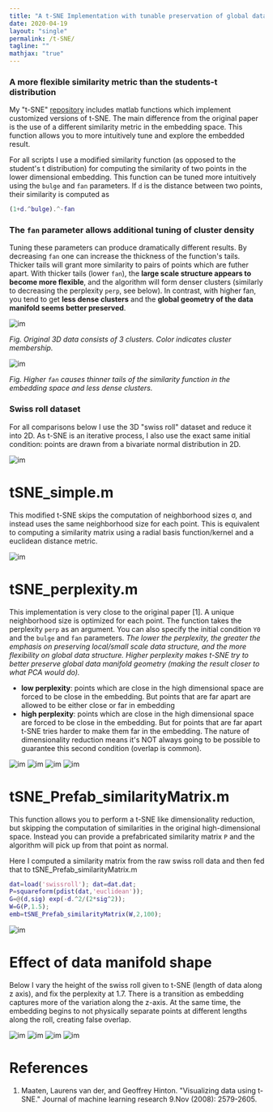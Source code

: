 ```yaml
--- 
title: "A t-SNE Implementation with tunable preservation of global data manifold structure"
date: 2020-04-19
layout: "single"
permalink: /t-SNE/
tagline: ""
mathjax: "true"
---
```


### A more flexible similarity metric than the students-t distribution
My "t-SNE" [repository](https://github.com/M-Lin-DM/Dimensionality-Reduction) includes matlab functions which implement customized versions of t-SNE. The main difference from the original paper is the use of a different similarity metric in the embedding space. This function allows you to more intuitively tune and explore the embedded result.

For all scripts I use a modified similarity function (as opposed to the student's t distribution) for computing the similarity of two points in the lower dimensional embedding. This function can be tuned more intuitively using the `bulge` and `fan` parameters. If `d` is the distance between two points, their similarity is computed as
```matlab
(1+d.^bulge).^-fan
```
### The `fan` parameter allows additional tuning of cluster density
Tuning these parameters can produce dramatically different results. By decreasing `fan` one can increase the thickness of the function's tails. Thicker tails will grant more similarity to pairs of points which are futher apart. With thicker tails (lower `fan`), the **large scale structure appears to become more flexible**, and the algorithm will form denser clusters (similarly to decreasing the perplexity `perp`, see below). In contrast, with higher fan, you tend to get **less dense clusters** and the **global geometry of the data manifold seems better preserved**.

![im](/images/tSNE_figures/fansweep_3Ddata.jpg)

*Fig. Original 3D data consists of 3 clusters. Color indicates cluster membership.*

![im](/images/tSNE_figures/fansweep_dat2.jpg)

*Fig. Higher `fan` causes thinner tails of the similarity function in the embedding space and less dense clusters.*

### Swiss roll dataset
For all comparisons below I use the 3D "swiss roll" dataset and reduce it into 2D. As t-SNE is an iterative process, I also use the exact same initial condition: points are drawn from a bivariate normal distribution in 2D.

![im](/images/tSNE_figures/swroll.png)


# tSNE_simple.m

This modified t-SNE skips the computation of neighborhood sizes σ, and instead uses the same neighborhood size for each point. This is equivalent to computing a similarity matrix using a radial basis function/kernel and a euclidean distance metric.

![im](/images/tSNE_figures/universal_sigma_tsne_simple.png)

# tSNE_perplexity.m

This implementation is very close to the original paper [1]. A unique neighborhood size is optimized for each point. The function takes the perplexity `perp` as an argument.
You can also specify the initial condition `Y0` and the `bulge` and `fan` parameters.
*The lower the perplexity, the greater the emphasis on preserving local/small scale data structure, and the more flexibility on global data structure. Higher perplexity makes t-SNE try to better preserve global data manifold geometry (making the result closer to what PCA would do).* 

- **low perplexity**: points which are close in the high dimensional space are forced to be close in the embedding. But points that are far apart are allowed to be either close or far in embedding
- **high perplexity**: points which are close in the high dimensional space are forced to be close in the embedding. But for points that are far apart t-SNE tries harder to make them far in the embedding. The nature of dimensionality reduction means it's NOT always going to be possible to guarantee this second condition (overlap is common).

![im](/images/tSNE_figures/perp1.png)
![im](/images/tSNE_figures/perp2.png)
![im](/images/tSNE_figures/perp3.png)
![im](/images/tSNE_figures/perp4.png)

# tSNE_Prefab_similarityMatrix.m

This function allows you to perform a t-SNE like dimensionality reduction, but skipping the computation of similarities in the original high-dimensional space. Instead you can provide a prefabricated similarity matrix `P` and the algorithm will pick up from that point as normal.

Here I computed a similarity matrix from the raw swiss roll data and then fed that to tSNE_Prefab_similarityMatrix.m
```matlab
dat=load('swissroll'); dat=dat.dat; 
P=squareform(pdist(dat,'euclidean'));
G=@(d,sig) exp(-d.^2/(2*sig^2));
W=G(P,1.5);
emb=tSNE_Prefab_similarityMatrix(W,2,100);
```
![im](/images/tSNE_figures/prefabW.png)

# Effect of data manifold shape
Below I vary the height of the swiss roll given to t-SNE (length of data along z axis), and fix the perplexity at 1.7. There is a transition as embedding captures more of the variation along the z-axis. At the same time, the embedding begins to not physically separate points at different lengths along the roll, creating false overlap.

![im](/images/tSNE_figures/h4.png)
![im](/images/tSNE_figures/h8.png)
![im](/images/tSNE_figures/h12.png)
![im](/images/tSNE_figures/h16.png)



# References
1. Maaten, Laurens van der, and Geoffrey Hinton. "Visualizing data using t-SNE." Journal of machine learning research 9.Nov (2008): 2579-2605.
